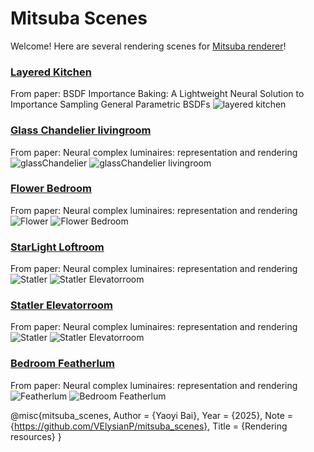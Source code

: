 # Mitsuba Scenes

Welcome! Here are several rendering scenes for [Mitsuba renderer](https://www.mitsuba-renderer.org/)!

### [Layered Kitchen](layered_kitchen) 
From paper: BSDF Importance Baking: A Lightweight Neural Solution to Importance Sampling General Parametric BSDFs
![layered kitchen](layered_kitchen\layered_kitchen_GT.png)

### [Glass Chandelier livingroom](glassChandelier_livingroom) 
From paper: Neural complex luminaires: representation and rendering
![glassChandelier](glassChandelier_livingroom\env_glassChandelier.png)
![glassChandelier livingroom](glassChandelier_livingroom\livingroom_glassChandelier_specular_4k.png)

### [Flower Bedroom](flower_bedroom) 
From paper: Neural complex luminaires: representation and rendering
![Flower](flower_bedroom\flower_lum_only128.png)
![Flower Bedroom](flower_bedroom\bedroom_flower720p4k.png)

### [StarLight Loftroom](starLight_loftroom) 
From paper: Neural complex luminaires: representation and rendering
![Statler](starLight_loftroom\star_lumonly.png)
![Statler Elevatorroom](starLight_loftroom\bdpt1k.png)

### [Statler Elevatorroom](statler_elevatorroom) 
From paper: Neural complex luminaires: representation and rendering
![Statler](statler_elevatorroom\statler_lum_only_env.png)
![Statler Elevatorroom](statler_elevatorroom\bdpt1k.png)


### [Bedroom Featherlum](bedroom_featherlum) 
From paper: Neural complex luminaires: representation and rendering
![Featherlum](bedroom_featherlum\feather_lum_only_1k.png)
![Bedroom Featherlum](bedroom_featherlum\bdpt4k.png)


@misc{mitsuba_scenes,
   Author = {Yaoyi Bai},
   Year = {2025},
   Note = {https://github.com/VElysianP/mitsuba_scenes},
   Title = {Rendering resources}
} 